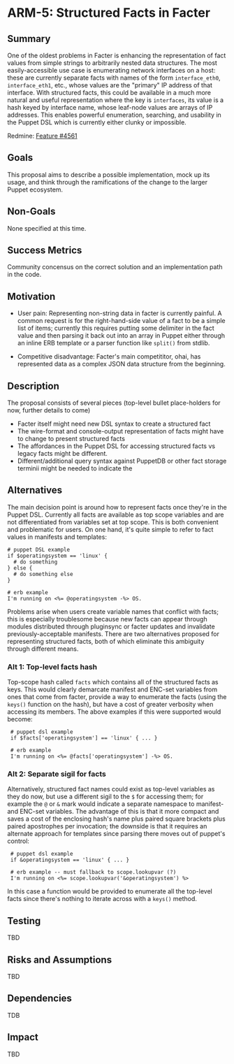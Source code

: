 ARM-5: Structured Facts in Facter
==========================


Summary
-------

One of the oldest problems in Facter is enhancing the representation of fact 
values from simple strings to arbitrarily nested data structures. The most 
easily-accessible use case is enumerating network interfaces on a host:
these are currently separate facts with names of the form `interface_eth0`,
`interface_eth1`, etc., whose values are the "primary" IP address of that 
interface. With structured facts, this could be available in a much more 
natural and useful representation where the key is `interfaces`, its value is a 
hash keyed by interface name, whose leaf-node values are arrays of IP 
addresses. This enables powerful enumeration, searching, and usability in the 
Puppet DSL which is currently either clunky or impossible.

Redmine: [Feature #4561](https://projects.puppetlabs.com/issues/4561)

Goals
-----

This proposal aims to describe a possible implementation, mock up its usage, 
and think through the ramifications of the change to the larger Puppet 
ecosystem.

Non-Goals
---------

None specified at this time.

Success Metrics
---------------

Community concensus on the correct solution and an implementation path in the 
code.

Motivation
----------

* User pain: Representing non-string data in facter is currently painful. A 
  common request is for the right-hand-side value of a fact to be a simple list 
  of items; currently this requires putting some delimiter in the fact value 
  and then parsing it back out into an array in Puppet either through an inline 
  ERB template or a parser function like `split()` from stdlib.

* Competitive disadvantage: Facter's main competititor, ohai, has represented 
  data as a complex JSON data structure from the beginning.

Description
-----------

The proposal consists of several pieces (top-level bullet place-holders for 
now, further details to come)

* Facter itself might need new DSL syntax to create a structured fact
* The wire-format and console-output representation of facts might have to 
  change to present structured facts
* The affordances in the Puppet DSL for accessing structured facts vs legacy 
  facts might be different.
* Different/additional query syntax against PuppetDB or other fact storage
  terminii might be needed to indicate the 

Alternatives
------------

The main decision point is around how to represent facts once they're in the 
Puppet DSL. Currently all facts are available as top scope variables and are 
not differentiated from variables set at top scope. This is both convenient and 
problematic for users. On one hand, it's quite simple to refer to fact values 
in manifests and templates:

    # puppet DSL example
    if $operatingsystem == 'linux' {
      # do something
    } else {
      # do something else 
    }

    # erb example
    I'm running on <%= @operatingsystem -%> OS.

Problems arise when users create variable names that conflict with facts; this 
is especially troublesome because new facts can appear through modules 
distributed through pluginsync or facter updates and invalidate 
previously-acceptable manifests. There are two alternatives proposed for 
representing structured facts, both of which eliminate this ambiguity through 
different means.

### Alt 1: Top-level facts hash

Top-scope hash called `facts` which contains all of the structured facts as 
keys.  This would clearly demarcate manifest and ENC-set variables from ones 
that come from facter, provide a way to enumerate the facts (using the 
`keys()` function on the hash), but have a cost of greater verbosity when 
accessing its members. The above examples if this were supported would 
become:

     # puppet dsl example
     if $facts['operatingsystem'] == 'linux' { ... }
     
     # erb example
     I'm running on <%= @facts['operatingsystem'] -%> OS.

### Alt 2: Separate sigil for facts

Alternatively, structured fact names could exist as top-level variables as 
they do now, but use a different sigil to the `$` for accessing them; for 
example the `@` or `&` mark would indicate a separate namespace to manifest- 
and ENC-set variables. The advantage of this is that it more compact and 
saves a cost of the enclosing hash's name plus paired square brackets plus 
paired apostrophes per invocation; the downside is that it requires an 
alternate approach for templates since parsing there moves out of puppet's 
control:

     # puppet dsl example
     if &operatingsystem == 'linux' { ... }
     
     # erb example -- must fallback to scope.lookupvar (?)
     I'm running on <%= scope.lookupvar('&operatingsystem') %>

In this case a function would be provided to enumerate all the top-level
facts since there's nothing to iterate across with a `keys()` method.

Testing
-------

TBD

Risks and Assumptions
---------------------

TBD

Dependencies
------------

TDB

Impact
------

TBD
